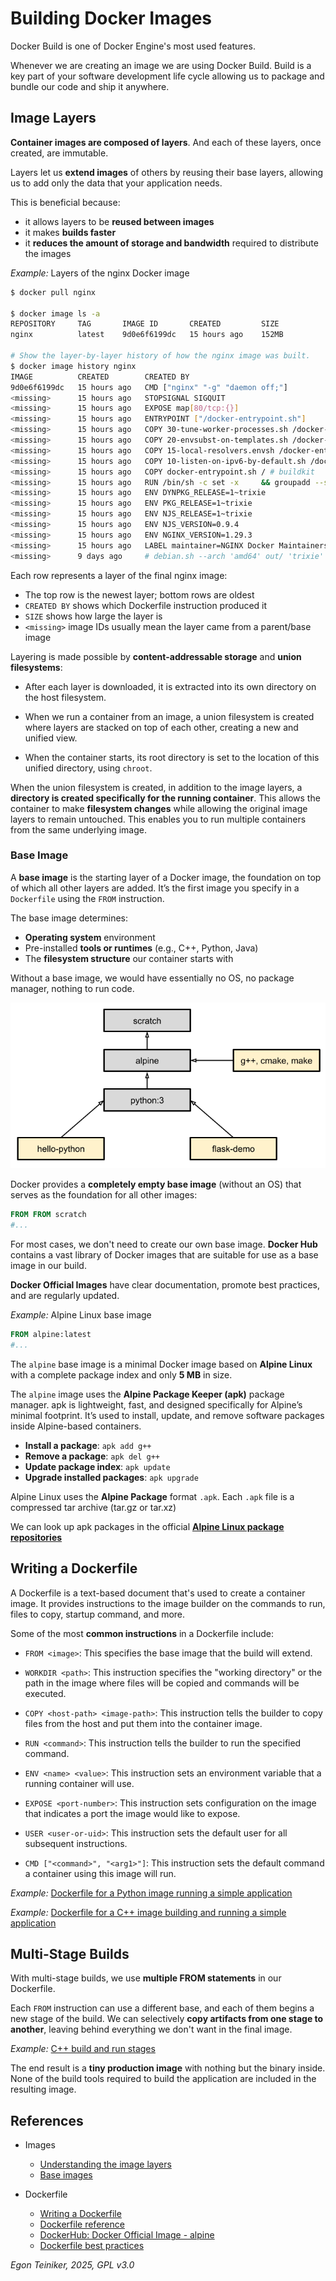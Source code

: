 # Building Docker Images

Docker Build is one of Docker Engine's most used features. 

Whenever we are creating an image we are using Docker Build. 
Build is a key part of your software development life cycle allowing 
us to package and bundle our code and ship it anywhere.


## Image Layers

**Container images are composed of layers**. And each of these layers, once created, 
are immutable. 

Layers let us **extend images** of others by reusing their base layers, allowing us to 
add only the data that your application needs.

This is beneficial because: 
* it allows layers to be **reused between images** 
* it makes **builds faster** 
* it **reduces the amount of storage and bandwidth** required to distribute the images


_Example:_ Layers of the nginx Docker image
```bash
$ docker pull nginx

$ docker image ls -a
REPOSITORY     TAG       IMAGE ID       CREATED         SIZE
nginx          latest    9d0e6f6199dc   15 hours ago    152MB

# Show the layer-by-layer history of how the nginx image was built.
$ docker image history nginx
IMAGE          CREATED        CREATED BY                                      SIZE      COMMENT
9d0e6f6199dc   15 hours ago   CMD ["nginx" "-g" "daemon off;"]                0B        buildkit.dockerfile.v0
<missing>      15 hours ago   STOPSIGNAL SIGQUIT                              0B        buildkit.dockerfile.v0
<missing>      15 hours ago   EXPOSE map[80/tcp:{}]                           0B        buildkit.dockerfile.v0
<missing>      15 hours ago   ENTRYPOINT ["/docker-entrypoint.sh"]            0B        buildkit.dockerfile.v0
<missing>      15 hours ago   COPY 30-tune-worker-processes.sh /docker-ent…   4.62kB    buildkit.dockerfile.v0
<missing>      15 hours ago   COPY 20-envsubst-on-templates.sh /docker-ent…   3.02kB    buildkit.dockerfile.v0
<missing>      15 hours ago   COPY 15-local-resolvers.envsh /docker-entryp…   389B      buildkit.dockerfile.v0
<missing>      15 hours ago   COPY 10-listen-on-ipv6-by-default.sh /docker…   2.12kB    buildkit.dockerfile.v0
<missing>      15 hours ago   COPY docker-entrypoint.sh / # buildkit          1.62kB    buildkit.dockerfile.v0
<missing>      15 hours ago   RUN /bin/sh -c set -x     && groupadd --syst…   73.2MB    buildkit.dockerfile.v0
<missing>      15 hours ago   ENV DYNPKG_RELEASE=1~trixie                     0B        buildkit.dockerfile.v0
<missing>      15 hours ago   ENV PKG_RELEASE=1~trixie                        0B        buildkit.dockerfile.v0
<missing>      15 hours ago   ENV NJS_RELEASE=1~trixie                        0B        buildkit.dockerfile.v0
<missing>      15 hours ago   ENV NJS_VERSION=0.9.4                           0B        buildkit.dockerfile.v0
<missing>      15 hours ago   ENV NGINX_VERSION=1.29.3                        0B        buildkit.dockerfile.v0
<missing>      15 hours ago   LABEL maintainer=NGINX Docker Maintainers <d…   0B        buildkit.dockerfile.v0
<missing>      9 days ago     # debian.sh --arch 'amd64' out/ 'trixie' '@1…   78.6MB    debuerreotype 0.16
```

Each row represents a layer of the final nginx image:
* The top row is the newest layer; bottom rows are oldest
* `CREATED BY` shows which Dockerfile instruction produced it
* `SIZE` shows how large the layer is
* `<missing>` image IDs usually mean the layer came from a parent/base image


Layering is made possible by **content-addressable storage** and **union filesystems**:

* After each layer is downloaded, it is extracted into its own directory on the host filesystem.

* When we run a container from an image, a union filesystem is created where layers are stacked 
    on top of each other, creating a new and unified view.

* When the container starts, its root directory is set to the location of this unified directory, 
    using `chroot`.

When the union filesystem is created, in addition to the image layers, 
a **directory is created specifically for the running container**. 
This allows the container to make **filesystem changes** while allowing the 
original image layers to remain untouched. This enables you to run multiple 
containers from the same underlying image.


### Base Image 

A **base image** is the starting layer of a Docker image, the foundation on top 
of which all other layers are added. It’s the first image you specify in a 
`Dockerfile` using the `FROM` instruction.

The base image determines:
* **Operating system** environment
* Pre-installed **tools or runtimes** (e.g., C++, Python, Java)
* The **filesystem structure** our container starts with

Without a base image, we would have essentially no OS, no package manager, 
nothing to run code.

![Docker Images](figures/DockerImages.png)

Docker provides a **completely empty base image** (without an OS) that serves 
as the foundation for all other images:

```dockerfile
FROM FROM scratch
#...
```

For most cases, we don't need to create our own base image. **Docker Hub** 
contains a vast library of Docker images that are suitable for use as a base 
image in our build. 

**Docker Official Images** have clear documentation, promote best practices, 
and are regularly updated. 

_Example:_ Alpine Linux base image

```dockerfile
FROM alpine:latest
#...
```

The `alpine` base image is a minimal Docker image based on **Alpine Linux** 
with a complete package index and only **5 MB** in size.

The `alpine` image uses the **Alpine Package Keeper (apk)** package manager.
apk is lightweight, fast, and designed specifically for Alpine’s minimal 
footprint. It’s used to install, update, and remove software packages inside 
Alpine-based containers.

* **Install a package**: `apk add g++`
* **Remove a package**: `apk del g++`
* **Update package index**: `apk update`
* **Upgrade installed packages**: `apk upgrade`

Alpine Linux uses the **Alpine Package** format `.apk`.
Each `.apk` file is a compressed tar archive (tar.gz or tar.xz)

We can look up apk packages in the official 
[**Alpine Linux package repositories**](https://pkgs.alpinelinux.org/packages)


## Writing a Dockerfile

A Dockerfile is a text-based document that's used to create a container 
image. It provides instructions to the image builder on the commands 
to run, files to copy, startup command, and more.

Some of the most **common instructions** in a Dockerfile include:

* `FROM <image>`: This specifies the base image that the build will extend.

* `WORKDIR <path>`: This instruction specifies the "working directory" or 
    the path in the image where files will be copied and commands will be 
    executed.

* `COPY <host-path> <image-path>`: This instruction tells the builder to 
    copy files from the host and put them into the container image.

* `RUN <command>`: This instruction tells the builder to run the specified 
    command.

* `ENV <name> <value>`: This instruction sets an environment variable that 
    a running container will use.

* `EXPOSE <port-number>`: This instruction sets configuration on the image 
    that indicates a port the image would like to expose.

* `USER <user-or-uid>`: This instruction sets the default user for all 
    subsequent instructions.

* `CMD ["<command>", "<arg1>"]`: This instruction sets the default command 
    a container using this image will run.

_Example:_ [Dockerfile for a Python image running a simple application](../docker-python/)

_Example:_ [Dockerfile for a C++ image building and running a simple application](../docker-cxx/)



## Multi-Stage Builds

With multi-stage builds, we use **multiple FROM statements** in our Dockerfile. 

Each `FROM` instruction can use a different base, and each of them begins a 
new stage of the build. We can selectively **copy artifacts from one stage to 
another**, leaving behind everything we don't want in the final image.

_Example:_ [C++ build and run stages](../docker-cxx-multi-stage/)

The end result is a **tiny production image** with nothing but the binary inside. 
None of the build tools required to build the application are included in the 
resulting image.



## References

* Images
    * [Understanding the image layers](https://docs.docker.com/get-started/docker-concepts/building-images/understanding-image-layers/)
    * [Base images](https://docs.docker.com/build/building/base-images/)

* Dockerfile
    * [Writing a Dockerfile](https://docs.docker.com/get-started/docker-concepts/building-images/writing-a-dockerfile/)
    * [Dockerfile reference](https://docs.docker.com/reference/dockerfile/)
    * [DockerHub: Docker Official Image - alpine](https://hub.docker.com/_/alpine)
    * [Dockerfile best practices](https://docs.docker.com/build/building/best-practices/)


*Egon Teiniker, 2025, GPL v3.0*
